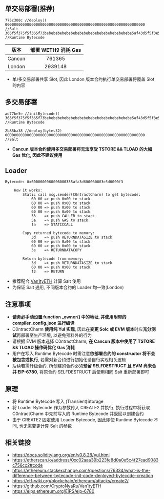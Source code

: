 ## 单交易部署(推荐)

```solidity
775c300c //deploy()
0000000000000000000000000000000000000000000000000000000000000000 //Salt
365f5f375f5f365f73bebebebebebebebebebebebebebebebebebebebe5af43d5f5f3e5f3d91602a57fd5bf3 //Runtime Bytecode
```

| 版本 |部署 WETH9 消耗 Gas|
|:---: |:---:              |
|Cancun|761365             |
|London|2939148            |

- 单/多交易部署共享 Slot, 因此 London 版本合约执行单交易部署将覆盖 Slot 的内容

## 多交易部署

```solidity
ad77be5e //initBytecode()
365f5f375f5f365f73bebebebebebebebebebebebebebebebebebebebe5af43d5f5f3e5f3d91602a57fd5bf3 //Runtime Bytecode
```

```solidity
2b85ba38 //deploy(bytes32)
0000000000000000000000000000000000000000000000000000000000000000 //Salt
```

- **Cancun 版本合约使用多交易部署将无法享受 TSTORE && TLOAD 的大幅 Gas 优化, 因此不建议使用**

## Loader

```solidity
Bytecode: 0x6000600060006000335afa3d600060003e3d6000f3
    
    How it works:
        Static call msg.sender(C0ntractCharm) to get bytecode:
            60 00 => push 0x00 to stack
            60 00 => push 0x00 to stack
            60 00 => push 0x00 to stack
            60 00 => push 0x00 to stack
            33    => push CALLER to stack
            5a    => push GAS to stack
            fa    => STATICCALL

        Copy returned bytecode to memory:
            3d    => push RETURNDATASIZE to stack
            60 00 => push 0x00 to stack
            60 00 => push 0x00 to stack
            3e    => RETURNDATACOPY

        Return bytecode from memory:
            3d    => push RETURNDATASIZE to stack
            60 00 => push 0x00 to stack
            f3    => RETURN
```

- 推荐配合 [Van1tyETH](https://github.com/CryptoNyaRu/Van1tyETH) 计算 Salt 使用
- 为保证 Salt 通用, 不同版本合约的 Loader 均一致(London)

## 注意事项

- **请务必手动设置 function _owner() 中的地址, 并使用附带的 compiler_config.json 进行编译**
- C0ntractCharm **使用纯 Yul 实现**, 因此在**变更 Solc 或 EVM 版本**时应**充分测试**再部署至生产环境, 以避免预料外的行为
- 请根据 EVM 版本选择 C0ntractCharm, **在 Cancun 版本中使用了 TSTORE && TLOAD 操作码优化 Gas 消耗**
- 用户在写入 Runtime Bytecode 时需注意**欲部署合约的 constructor 将不会被包含或执行**, 若需对新合约进行初始化请自行实现相关逻辑
- 后续若需升级合约, 所创建的合约必须**预留 SELFDESTRUCT 且 EVM 尚未合并 EIP-6780**, 将原合约 SELFDESTRUCT 后使用相同 Salt 重新部署即可

## 原理

- 将 Runtime Bytecode 写入 (Transient)Storage
- 将 Loader Bytecode 作为参数传入 CREATE2 并执行, 执行过程中将获取 C0ntractCharm 中先前写入的 Runtime Bytecode 并返回以创建合约
- 由于 CREATE2 固定使用 Loader Bytecode, 因此即使 Runtime Bytecode 不同, 也无需变更计算 Salt 的参数

## 相关链接

- https://docs.soliditylang.org/en/v0.8.28/yul.html
- https://etherscan.io/address/0xc02aaa39b223fe8d0a0e5c4f27ead9083c756cc2#code
- https://ethereum.stackexchange.com/questions/76334/what-is-the-difference-between-bytecode-init-code-deployed-bytecode-creation
- https://ctf-wiki.org/blockchain/ethereum/attacks/create2/
- https://github.com/CryptoNyaRu/Van1tyETH
- https://eips.ethereum.org/EIPS/eip-6780
